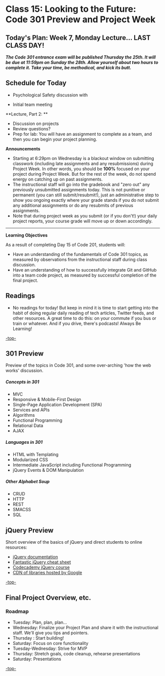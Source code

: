 # Class 15: Looking to the Future: Code 301 Preview and Project Week

<a id="top"></a>
## Today's Plan: Week 7, Monday Lecture... LAST CLASS DAY!

***The Code 301 entrance exam will be published Thursday the 25th. It will be due at 11:59pm on Sunday the 28th. Allow yourself about two hours to complete it. Take your time, be methodical, and kick its butt.***

## Schedule for Today

- Psychological Safety discussion with 

- Initial team meeting

**Lecture, Part 2: ** 

- Discussion on projects
- Review questions?
- Prep for lab: You will have an assignment to complete as a team, and then you can begin your project planning.





**Announcements**

  - Starting at 6:29pm on Wednesday is a blackout window on submitting classwork (including late assignments and any resubmissions) during Project Week. In other words, you should be **100%** focused on your project during Project Week. But for the rest of the week, do not spend energy on catching up on past assignments.
  - The instructional staff will go into the gradebook and "zero out" any previously unsubmitted assignments today. This is not punitive or permanent (you can still submit/resubmit!), just an administrative step to show you ongoing exactly where your grade stands if you do not submit any additional assignments or do any resubmits of previous assignments.
  - Note that during project week as you submit (or if you don't!) your daily project reports, your course grade will move up or down accordingly.

---

**Learning Objectives**

As a result of completing Day 15 of Code 201, students will:

- Have an understanding of the fundamentals of Code 301 topics, as measured by observations from the instructional staff during class discussion.
- Have an understanding of how to successfully integrate Git and GitHub into a team code project, as measured by successful completion of the final project.

## Readings

- No readings for today! But keep in mind it is time to start getting into the habit of doing regular daily reading of tech articles, Twitter feeds, and other resources. A great time to do this: on your commute if you bus or train or whatever. And if you drive, there's podcasts! Always Be Learning!

[-top-](#top)

<a id="301"></a>
## 301 Preview

Preview of the topics in Code 301, and some over-arching 'how the web works' discussion.

##### Concepts in 301
- MVC
- Responsive & Mobile-First Design
- Single-Page Application Development (SPA)
- Services and APIs
- Algorithms
- Functional Programming
- Relational Data
- AJAX

##### Languages in 301
- HTML with Templating
- Modularized CSS
- Intermediate JavaScript including Functional Programming
- jQuery Events & DOM Manipulation

##### Other Alphabet Soup
- CRUD
- HTTP
- REST
- SMACSS
- SQL


## jQuery Preview

Short overview of the basics of jQuery and direct students to online resources:

- [jQuery documentation](https://jquery.com)
- [Fantastic jQuery cheat sheet](https://oscarotero.com/jquery)
- [Codecademy jQuery course](https://www.codecademy.com/learn/jquery)
- [CDN of libraries hosted by Google](https://developers.google.com/speed/libraries)

[-top-](#top)

<a id="project"></a>
## Final Project Overview, etc.

### Roadmap

- Tuesday: Plan, plan, plan...
- Wednesday: Finalize your Project Plan and share it with the instructional staff. We'll give you tips and pointers.
- Thursday : Start building!
- Saturday: Focus on core functionality
- Tuesday-Wednesday: Strive for MVP
- Thursday: Stretch goals, code cleanup, rehearse presentations
- Saturday: Presentations

[-top-](#top)

